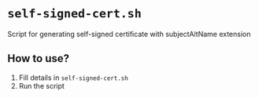 # `self-signed-cert.sh`

Script for generating self-signed certificate with subjectAltName extension

## How to use?

1. Fill details in `self-signed-cert.sh`
2. Run the script

